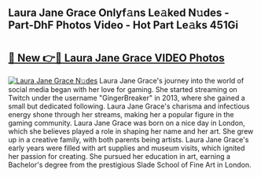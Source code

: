 ## Laura Jane Grace Onlyf𝚊ns Le𝚊ked N𝚞des - Part-DhF Photos Video - Hot Part Le𝚊ks 451Gi

# <h2><a href="http://ac51872.deff.icu/?id=Laura+Jane+Grace">🔗 New 👉🔴 Laura Jane Grace VIDEO Photos</a></h2>

[![Laura Jane Grace N𝚞des](https://i.imgur.com/rIISA9y.gif)](http://ac51872.deff.icu/?id=Laura+Jane+Grace)
Laura Jane Grace's journey into the world of social media began with her love for gaming. She started streaming on Twitch under the username "GingerBreaker" in 2013, where she gained a small but dedicated following. Laura Jane Grace's charisma and infectious energy shone through her streams, making her a popular figure in the gaming community. Laura Jane Grace was born on a nice day in London, which she believes played a role in shaping her name and her art. She grew up in a creative family, with both parents being artists. Laura Jane Grace's early years were filled with art supplies and museum visits, which ignited her passion for creating. She pursued her education in art, earning a Bachelor's degree from the prestigious Slade School of Fine Art in London.

